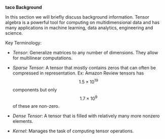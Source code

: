 **taco Background**

In this section we will briefly discuss background information. Tensor algebra is a powerful tool for computing
on multidimensional data and has many applications in machine learning, data analytics, engineering and science.

Key Terminology:

* *Tensor*: Generalize matrices to any number of dimensions. They allow for multilinear computations.

* *Sparse Tensor*: A tensor that mostly contains zeros that can often be compressed in representation. Ex: Amazon Review tensors has $$1.5 \times 10^{19}$$ components but only $$1.7 \times 10^{9}$$ of these are non-zero.

* *Dense Tensor*: A tensor that is filled with relatively many more nonzero elements.

* *Kernel*: Manages the task of computing tensor operations. 

